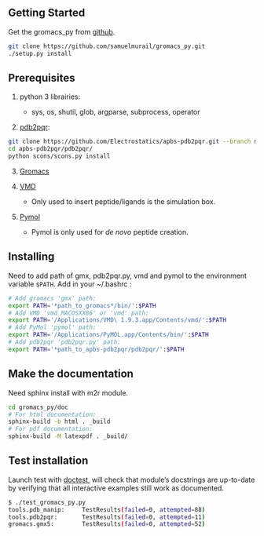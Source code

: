 
## Getting Started

Get the gromacs_py from [github](https://github.com/samuelmurail/gromacs_py).

```bash
git clone https://github.com/samuelmurail/gromacs_py.git
./setup.py install
```



## Prerequisites

1. python 3 librairies:  
	* sys, os, shutil, glob, argparse, subprocess, operator

2. [pdb2pqr](http://www.poissonboltzmann.org/):
```bash
git clone https://github.com/Electrostatics/apbs-pdb2pqr.git --branch master --depth=1
cd apbs-pdb2pqr/pdb2pqr/
python scons/scons.py install
```

3.  [Gromacs](http://www.gromacs.org/)

4.  [VMD](http://www.ks.uiuc.edu/Research/vmd/)
	* Only used to insert peptide/ligands is the simulation box.

5.  [Pymol](https://pymol.org/2/)
	* Pymol is only used for *de novo* peptide creation.



## Installing

Need to add path of gmx, pdb2pqr.py, vmd and pymol to the environment variable ``$PATH``.
Add in your ~/.bashrc :

```bash
# Add gromacs 'gmx' path:
export PATH='*path_to_gromacs*/bin/':$PATH
# Add VMD 'vmd_MACOSXX86' or 'vmd' path:
export PATH='/Applications/VMD\ 1.9.3.app/Contents/vmd/':$PATH
# Add PyMol 'pymol' path:
export PATH='/Applications/PyMOL.app/Contents/bin/':$PATH
# Add pdb2pqr 'pdb2pqr.py' path:
export PATH='*path_to_apbs-pdb2pqr/pdb2pqr/':$PATH
```


## Make the documentation

Need sphinx install with m2r module.

```bash
cd gromacs_py/doc
# For html documentation:
sphinx-build -b html . _build
# For pdf documentation:
sphinx-build -M latexpdf . _build/
```

## Test installation

Launch test with [doctest](https://docs.python.org/3/library/doctest.html), will check that module’s docstrings are up-to-date by verifying that all interactive examples still work as documented.

```bash
$ ./test_gromacs_py.py
tools.pdb_manip:	 TestResults(failed=0, attempted=88)
tools.pdb2pqr:  	 TestResults(failed=0, attempted=11)
gromacs.gmx5:    	 TestResults(failed=0, attempted=52)
```


